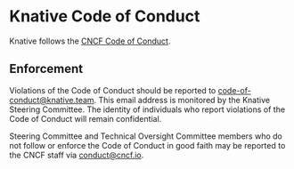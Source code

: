 # Knative Code of Conduct

Knative follows the [CNCF Code of Conduct](https://github.com/cncf/foundation/blob/master/code-of-conduct.md).

## Enforcement

Violations of the Code of Conduct should be reported to code-of-conduct@knative.team.
This email address is monitored by the Knative Steering Committee. The identity of 
individuals who report violations of the Code of Conduct will remain confidential.

Steering Committee and Technical Oversight Committee members who do not follow or enforce
the Code of Conduct in good faith may be reported to the CNCF staff via conduct@cncf.io.

